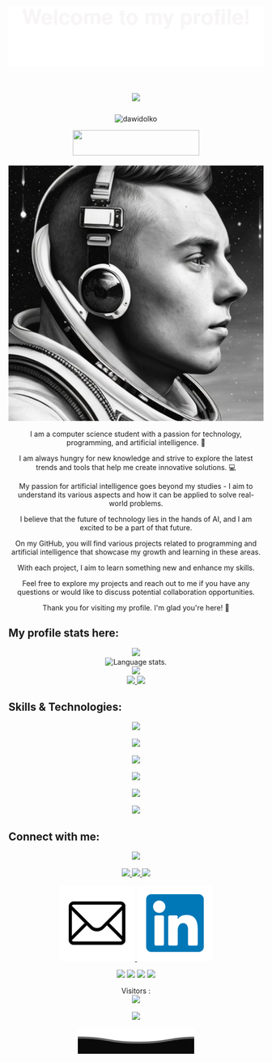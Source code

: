 <p align="center">
  <img src="assets/Bottom_up.svg">
</p>

<div align="center">
  <h1>
    <a href="https://github.com/dawidolko/dawidolko">
      <img src="https://readme-typing-svg.herokuapp.com?font=Fira+Code&weight=500&size=40&pause=1000&color=F7C213&center=true&vCenter=true&width=435&height=70&lines=Hi%2C+I'm+Dawid%F0%9F%91%8B">
    </a>
  </h1>
</div>
<p align="center"> <img src="https://komarev.com/ghpvc/?username=dawidolko&label=Profile%20views&color=0e75b6&style=flat" alt="dawidolko" /> </p>

<p align="center">
  <a href="https://github.com/sponsors/dawidolko" style="font-size: 24px;">
    <img src="https://img.shields.io/badge/Sponsor-SUPPORT-ff69b4?logo=github-sponsors&logoColor=white&style=for-the-badge" width="250" height="50">
  </a>
</p>
<p align="center">
  <a href="https://github.com/sponsors/dawidolko">
    <img src="ai3.jpg" alt="Portret" width="600">
  </a>
</p>

<p align="center">
I am a computer science student with a passion for technology, programming, and artificial intelligence. 🧠 
</p>
<p align="center">
I am always hungry for new knowledge and strive to explore the latest trends and tools that help me create innovative solutions. 💻
</p>
<p align="center">
My passion for artificial intelligence goes beyond my studies - I aim to understand its various aspects and how it can be applied to solve real-world problems.
</p>
<p align="center">
I believe that the future of technology lies in the hands of AI, and I am excited to be a part of that future.
</p>
<p align="center">
On my GitHub, you will find various projects related to programming and artificial intelligence that showcase my growth and learning in these areas. 
</p>
<p align="center">
With each project, I aim to learn something new and enhance my skills.
</p>
<p align="center">
Feel free to explore my projects and reach out to me if you have any questions or would like to discuss potential collaboration opportunities.
</p>
<p align="center">
Thank you for visiting my profile. I'm glad you're here! 🎉
</p>

## **My profile stats here:**

<div align="center">
  <a href="https://github.com/dawidolko">
    <img src="http://github-profile-summary-cards.vercel.app/api/cards/profile-details?username=dawidolko&theme=slateorange" />
  </a>
  
  </div>

<div align="center">
  <img src="https://github-readme-stats.vercel.app/api/top-langs/?username=dawidolko&langs_count=8&theme=great-gatsby" alt="Language stats.">
</div>

<div align="center">
  <a href="https://github.com/dawidolko">
    <img src="https://github-readme-streak-stats.herokuapp.com?user=dawidolko&theme=rising-sun&hide_border=true&exclude_days=Sun" />
  </a>
  
</div>
  
<div align="center">
  <a href="https://github.com/dawidolko">
    <img src="http://github-profile-summary-cards.vercel.app/api/cards/stats?username=dawidolko&theme=slateorange" />
    <img src="http://github-profile-summary-cards.vercel.app/api/cards/most-commit-language?username=dawidolko&theme=slateorange" />
  </a>
</div>

## **Skills & Technologies:**

<div align="center">
  <p align="center">
    <img src="https://count.getloli.com/get/@dawidolko.github.readme" width="200"/>
  </p>
</div>

<div align="center">
  <p align="center">
    <img src="https://media.giphy.com/media/QssGEmpkyEOhBCb7e1/giphy.gif" width="200"/>
  </p>
</div>

<div align="center">
  <p align="center">
  <a href="https://github.com/dawidolko">
    <img src="https://img.shields.io/badge/Languages:-orange" />
  </a>
</p>
</div>

<div align="center">
  <p align="center">
  <a href="https://github.com/dawidolko?tab=repositories">
    <img src="https://skillicons.dev/icons?i=c,cpp,cs,java,py,css,html,js,php" />
  </a>
</p>
</div>

<div align="center">
  <p align="center">
  <a href="https://github.com/dawidolko">
    <img src="https://img.shields.io/badge/Development:-orange" />
  </a>
</p>
</div>

<div align="center">
  <p align="center">
  <a href="https://github.com/dawidolko?tab=repositories">
    <img src="https://skillicons.dev/icons?i=git,visualstudio,vscode,idea" /> 
  </a>
</p>
</div>

## **Connect with me:**

<div align="center">
  <p align="center">
  <a href="https://github.com/dawidolko">
    <img src="https://img.shields.io/badge/Socialmedia:-orange" />
  </a>
</p>
</div>

<p align="center">
  <a href="https://twitter.com/dawidolko">
    <img src="https://skillicons.dev/icons?i=twitter" />
  </a>
    <a href="https://stackoverflow.com/users/22248754/dawid-olko">
    <img src="https://skillicons.dev/icons?i=stackoverflow" />
  </a>
  <a href="https://www.instagram.com/dawid_olko">
    <img src="https://skillicons.dev/icons?i=instagram" />
  </a>
</p>

<p align="center">
    <a href="mailto:poczta@dawidolko.pl">
        <img src="Email.png" alt="Email">
    </a>
    <a href="https://www.linkedin.com/in/dawidolko/">
        <img src="LikedIn.png" alt="LinkedIn">
    </a>
</p>

<div align="center">
  <p align="center">
  <div> 
    <a href="https://discord.com" target="_blank"><img src="https://img.shields.io/badge/Discord-7289DA?style=for-the-badge&logo=discord&logoColor=white" target="_blank"></a> 
    <a href="https://www.linkedin.com/in/dawidolko/" target="_blank"><img src="https://img.shields.io/badge/-LinkedIn-%230077B5?style=for-the-badge&logo=linkedin&logoColor=white" target="_blank"></a> 
    <a href="https://instagram.com/dawid_olko" target="_blank"><img src="https://img.shields.io/badge/-Instagram-%23E4405F?style=for-the-badge&logo=instagram&logoColor=white" target="_blank"></a>
    <a href = "mailto:poczta@dawidolko.pl"><img src="https://img.shields.io/badge/-Gmail-%23333?style=for-the-badge&logo=gmail&logoColor=red" target="_blank"></a> 
  </div>
  </p>
</div>

<p align="center"> 
  Visitors :<br>
  <img src="https://profile-counter.glitch.me/dawidolko-dev/count.svg" />
</p>

<p align="center">
  <img src="eesa.gif">
</p>

<p align="center">
  <img src="assets/Bottom_down.svg">
</p>
